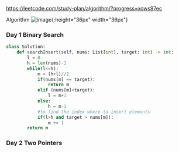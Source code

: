 https://leetcode.com/study-plan/algorithm/?progress=xows97ec

Algorithm ![image](https://user-images.githubusercontent.com/78896740/191184242-8b625190-ad0f-4f52-a7f8-f45b39ab842c.png){:height="36px" width="36px"}

### Day 1 Binary Search
```python
class Solution:
    def searchInsert(self, nums: List[int], target: int) -> int:
        l = 0
        h = len(nums)-1
        while(l<=h):
            m = (h+l)//2
            if(nums[m] == target):
                return m
            elif (nums[m]<target):
                l = m+1
            else:
                h = m-1
            #to find the index where to insert elements
            if(l>h and target > nums[m]):
                m += 1
        return m
```

### Day 2 Two Pointers
```python


```
